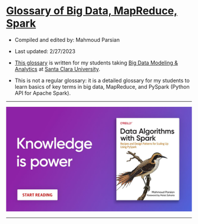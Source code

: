 # [Glossary of Big Data, MapReduce, Spark](./glossary_of_big_data_and_mapreduce.md)


* Compiled and edited by: Mahmoud Parsian

* Last updated: 2/27/2023


* [This glossary](./glossary_of_big_data_and_mapreduce.md) is written for my students taking 
[Big Data Modeling & Analytics](https://github.com/mahmoudparsian/big-data-mapreduce-course) 
at [Santa Clara University](https://www.scu.edu).

* This is not a regular glossary: it is a detailed glossary 
  for my students to learn basics of key terms in big data, 
  MapReduce, and PySpark (Python API for Apache Spark).


------

<a href="https://www.oreilly.com/library/view/data-algorithms-with/9781492082378/">
    <img
        alt="Data Algorithms with Spark"
        src="images/data_algorithms_with_spark_knowledge_is_power.jpeg"
>	

-----












